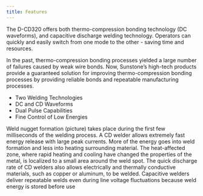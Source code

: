 ```yaml
---
title: Features
---
```


The D-CD320 offers both thermo-compression bonding technology (DC
waveforms), and capacitive discharge welding technology. Operators can
quickly and easily switch from one mode to the other - saving time and
resources.

In the past, thermo-compression bonding processes yielded a large number
of failures caused by weak wire bonds. Now, Sunstone’s high-tech products
provide a guaranteed solution for improving thermo-compression bonding
processes by providing reliable bonds and repeatable manufacturing
processes.

* Two Welding Technologies
* DC and CD Waveforms
* Dual Pulse Capabilities
* Fine Control of Low Energies

Weld nugget formation (picture) takes place during the first few milliseconds
of the welding process. A CD welder allows extremely fast energy release
with large peak currents. More of the energy goes into weld formation and
less into heating surrounding material. The heat-affected zone, where rapid
heating and cooling have changed the properties of the metal, is localized to
a small area around the weld spot. The quick discharge rate of CD welders
also allows electrically and thermally conductive materials, such as copper or
aluminum, to be welded. Capacitive welders deliver repeatable welds even
during line voltage fluctuations because weld energy is stored before use

